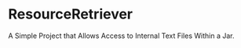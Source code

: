 ResourceRetriever
=================

A Simple Project that Allows Access to Internal Text Files Within a Jar.
